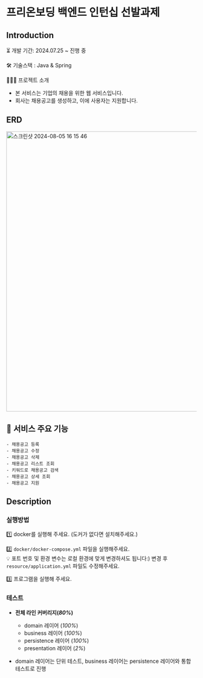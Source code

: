 # 프리온보딩 백엔드 인턴십 선발과제

## Introduction

⏳ 개발 기간: 2024.07.25 ~ 진행 중

🛠️ 기술스택 : Java & Spring

👩🏻‍💻 프로젝트 소개

- 본 서비스는 기업의 채용을 위한 웹 서비스입니다.
- 회사는 채용공고를 생성하고, 이에 사용자는 지원합니다.

## ERD
<img width="739" alt="스크린샷 2024-08-05 16 15 46" src="https://github.com/user-attachments/assets/71921bdd-3947-4c0f-861f-792c498d4a5b">

## 📂 서비스 주요 기능

    - 채용공고 등록
    - 채용공고 수정
    - 채용공고 삭제
    - 채용공고 리스트 조회
    - 키워드로 채용공고 검색
    - 채용공고 상세 조회
    - 채용공고 지원

## Description

### 실행방법

1️⃣ docker를 실행해 주세요. (도커가 없다면 설치해주세요.)

2️⃣ ```docker/docker-compose.yml``` 파일을 실행해주세요. </br>
💡 포트 번호 및 환경 변수는 로컬 환경에 맞게 변경하셔도 됩니다:) 변경 후 ```resource/application.yml``` 파일도 수정해주세요.

3️⃣ 프로그램을 실행해 주세요.

### 테스트

- **전체 라인 커버리지(_80%_)**
    - domain 레이어 (_100%_)
    - business 레이어 (_100%_)
    - persistence 레이어 (_100%_)
    - presentation 레이어 (_2%_)

- domain 레이어는 단위 테스트, business 레이어는 persistence 레이어와 통합 테스트로 진행


